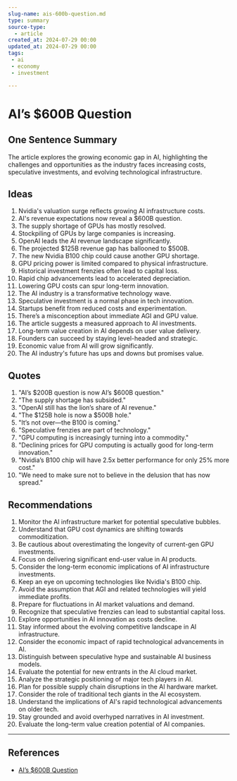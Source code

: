 ```yaml
---
slug-name: ais-600b-question.md
type: summary
source-type:
  - article
created_at: 2024-07-29 00:00
updated_at: 2024-07-29 00:00
tags:
 - ai
 - economy
 - investment

---
```


# AI’s $600B Question

## One Sentence Summary

The article explores the growing economic gap in AI, highlighting the challenges and opportunities as the industry faces increasing costs, speculative investments, and evolving technological infrastructure.

## Ideas

1. Nvidia's valuation surge reflects growing AI infrastructure costs.
2. AI's revenue expectations now reveal a $600B question.
3. The supply shortage of GPUs has mostly resolved.
4. Stockpiling of GPUs by large companies is increasing.
5. OpenAI leads the AI revenue landscape significantly.
6. The projected $125B revenue gap has ballooned to $500B.
7. The new Nvidia B100 chip could cause another GPU shortage.
8. GPU pricing power is limited compared to physical infrastructure.
9. Historical investment frenzies often lead to capital loss.
10. Rapid chip advancements lead to accelerated depreciation.
11. Lowering GPU costs can spur long-term innovation.
12. The AI industry is a transformative technology wave.
13. Speculative investment is a normal phase in tech innovation.
14. Startups benefit from reduced costs and experimentation.
15. There’s a misconception about immediate AGI and GPU value.
16. The article suggests a measured approach to AI investments.
17. Long-term value creation in AI depends on user value delivery.
18. Founders can succeed by staying level-headed and strategic.
19. Economic value from AI will grow significantly.
20. The AI industry's future has ups and downs but promises value.

## Quotes

1. "AI’s $200B question is now AI’s $600B question."
2. "The supply shortage has subsided."
3. "OpenAI still has the lion’s share of AI revenue."
4. "The $125B hole is now a $500B hole."
5. "It’s not over—the B100 is coming."
6. "Speculative frenzies are part of technology."
7. "GPU computing is increasingly turning into a commodity."
8. "Declining prices for GPU computing is actually good for long-term innovation."
9. "Nvidia’s B100 chip will have 2.5x better performance for only 25% more cost."
10. "We need to make sure not to believe in the delusion that has now spread."

## Recommendations

1. Monitor the AI infrastructure market for potential speculative bubbles.
2. Understand that GPU cost dynamics are shifting towards commoditization.
3. Be cautious about overestimating the longevity of current-gen GPU investments.
4. Focus on delivering significant end-user value in AI products.
5. Consider the long-term economic implications of AI infrastructure investments.
6. Keep an eye on upcoming technologies like Nvidia's B100 chip.
7. Avoid the assumption that AGI and related technologies will yield immediate profits.
8. Prepare for fluctuations in AI market valuations and demand.
9. Recognize that speculative frenzies can lead to substantial capital loss.
10. Explore opportunities in AI innovation as costs decline.
11. Stay informed about the evolving competitive landscape in AI infrastructure.
12. Consider the economic impact of rapid technological advancements in AI.
13. Distinguish between speculative hype and sustainable AI business models.
14. Evaluate the potential for new entrants in the AI cloud market.
15. Analyze the strategic positioning of major tech players in AI.
16. Plan for possible supply chain disruptions in the AI hardware market.
17. Consider the role of traditional tech giants in the AI ecosystem.
18. Understand the implications of AI's rapid technological advancements on older tech.
19. Stay grounded and avoid overhyped narratives in AI investment.
20. Evaluate the long-term value creation potential of AI companies.

___

## References

- [AI’s $600B Question](https://www.sequoiacap.com/article/ais-600b-question/)
